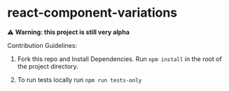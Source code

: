 # react-component-variations

⚠️ **Warning: this project is still very alpha**

Contribution Guidelines:

1. Fork this repo and Install Dependencies. Run `npm install` in the root of the project directory.

2. To run tests locally run `npm run tests-only`

